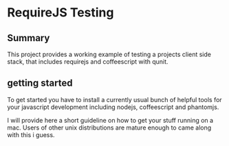 # RequireJS Testing

## Summary

This project provides a working example of testing a projects client side stack,
that includes requirejs and coffeescript with qunit.

## getting started

To get started you have to install a currently usual bunch of helpful tools
for your javascript development including nodejs, coffeescript and phantomjs.

I will provide here a short guideline on how to get your stuff running
on a mac. Users of other unix distributions are mature enough to came along with
this i guess.

